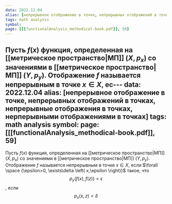 ```yaml
---
data: 2022.12.04
alias: [непрерывное отображение в точке, непрерывных отображений в точках, непрерывные отображения в точках, нерперывными отображениями в точках]
tags: math analysis
symbol:
page: [[[functionalAnalysis_methodical-book.pdf]], 59]
---
```

Пусть $f\left( x \right)$ функция, определенная на [[метрическое пространство|МП]] $\left( X,p_{x} \right)$ со значениями в [[метрическое пространство|МП]]  $\left( Y,p_{y} \right)$. Отображение $f$ называется непрерывным в точке $x \in{ X}$, ес---
data: 2022.12.04
alias: [непрерывное отображение в точке, непрерывных отображений в точках, непрерывные отображения в точках, нерперывными отображениями в точках]
tags: math analysis
symbol:
page: [[[functionalAnalysis_methodical-book.pdf]], 59]
---
Пусть $f\left( x \right)$ функция, определенная на [[метрическое пространство|МП]] $\left( X,p_{x} \right)$ со значениями в [[метрическое пространство|МП]]  $\left( Y,p_{y} \right)$. Отображение $f$ называется непрерывным в точке $x \in{ X}$, если $\forall \space {\epsilon>0, \exists\delta \left( x,\epsilon \right)}$ такое, что $$p_{y}\left( f\left( x \right) ,f\left( z \right)  \right) < \epsilon$$, если $$p_{x}\left( x,z \right) < \delta $$

